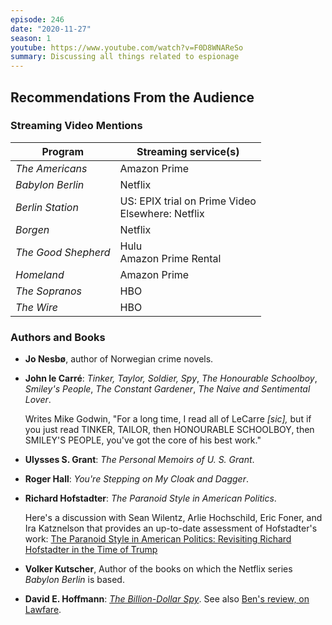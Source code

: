 ```yaml
---
episode: 246
date: "2020-11-27"
season: 1
youtube: https://www.youtube.com/watch?v=F0D8WNAReSo
summary: Discussing all things related to espionage
---
```

## Recommendations From the Audience

### Streaming Video Mentions

| Program             | Streaming service(s)                                 |
|---------------------|------------------------------------------------------|
| _The Americans_     | Amazon Prime                                         |
| _Babylon Berlin_    | Netflix                                              |
| _Berlin Station_    | US: EPIX trial on Prime Video<br/>Elsewhere: Netflix |
| _Borgen_            | Netflix                                              |
| _The Good Shepherd_ | Hulu<br/>Amazon Prime Rental                         |
| _Homeland_          | Amazon Prime                                         |
| _The Sopranos_      | HBO                                                  |
| _The Wire_          | HBO                                                  |

### Authors and Books

- **Jo Nesbø**, author of Norwegian crime novels.

- **John le Carré**: _Tinker, Taylor, Soldier, Spy_, _The Honourable
  Schoolboy_, _Smiley's People_, _The Constant Gardener_, _The Naive and
  Sentimental Lover_.

  Writes Mike Godwin, "For a long time, I read all of LeCarre _[sic],_ but if
  you just read TINKER, TAILOR, then HONOURABLE SCHOOLBOY, then SMILEY'S
  PEOPLE, you've got the core of his best work."

- **Ulysses S. Grant**: _The Personal Memoirs of U. S. Grant_.

- **Roger Hall**: _You're Stepping on My Cloak and Dagger_.

- **Richard Hofstadter**: _The Paranoid Style in American Politics_.

  Here's a discussion with Sean Wilentz, Arlie Hochschild, Eric Foner, and Ira
  Katznelson that provides an up-to-date assessment of Hofstadter's work: [The
  Paranoid Style in American Politics: Revisiting Richard Hofstadter in the
  Time of Trump](https://www.youtube.com/watch?v=zRLdLVfresI)

- **Volker Kutscher**, Author of the books on which the Netflix series _Babylon Berlin_ is based.

- **David E. Hoffmann**: [_The Billion-Dollar Spy_][bds]. See also [Ben's review, on
  Lawfare](https://www.lawfareblog.com/true-cold-war-spy-thriller-contemporary-relevance).

[bds]: https://www.davidehoffman.com/
